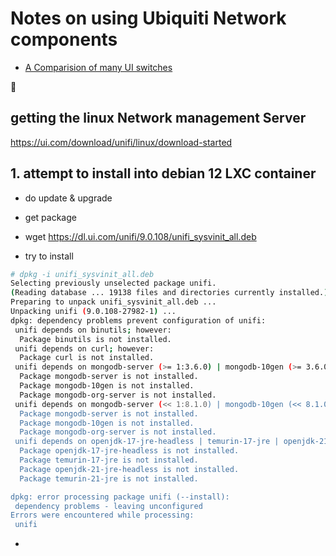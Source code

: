 # Notes on using Ubiquiti Network components
- [A Comparision of many UI switches](https://evanmccann.net/blog/ubiquiti/unifi-comparison-charts)

🚧
## getting the linux Network management Server
https://ui.com/download/unifi/linux/download-started

## 1. attempt to install into debian 12 LXC container
- do update & upgrade

- get package
-  wget https://dl.ui.com/unifi/9.0.108/unifi_sysvinit_all.deb

-  try to install
```bash
# dpkg -i unifi_sysvinit_all.deb 
Selecting previously unselected package unifi.
(Reading database ... 19138 files and directories currently installed.)
Preparing to unpack unifi_sysvinit_all.deb ...
Unpacking unifi (9.0.108-27982-1) ...
dpkg: dependency problems prevent configuration of unifi:
 unifi depends on binutils; however:
  Package binutils is not installed.
 unifi depends on curl; however:
  Package curl is not installed.
 unifi depends on mongodb-server (>= 1:3.6.0) | mongodb-10gen (>= 3.6.0) | mongodb-org-server (>= 3.6.0); however:
  Package mongodb-server is not installed.
  Package mongodb-10gen is not installed.
  Package mongodb-org-server is not installed.
 unifi depends on mongodb-server (<< 1:8.1.0) | mongodb-10gen (<< 8.1.0) | mongodb-org-server (<< 8.1.0); however:
  Package mongodb-server is not installed.
  Package mongodb-10gen is not installed.
  Package mongodb-org-server is not installed.
 unifi depends on openjdk-17-jre-headless | temurin-17-jre | openjdk-21-jre-headless | temurin-21-jre; however:
  Package openjdk-17-jre-headless is not installed.
  Package temurin-17-jre is not installed.
  Package openjdk-21-jre-headless is not installed.
  Package temurin-21-jre is not installed.

dpkg: error processing package unifi (--install):
 dependency problems - leaving unconfigured
Errors were encountered while processing:
 unifi
```
-  
